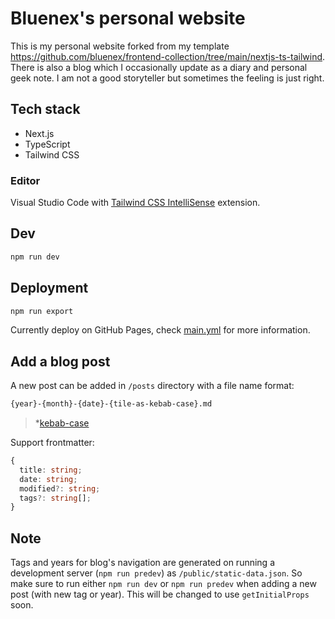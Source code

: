 # Bluenex's personal website

This is my personal website forked from my template https://github.com/bluenex/frontend-collection/tree/main/nextjs-ts-tailwind. There is also a blog which I occasionally update as a diary and personal geek note. I am not a good storyteller but sometimes the feeling is just right.

## Tech stack

- Next.js
- TypeScript
- Tailwind CSS

### Editor

Visual Studio Code with [Tailwind CSS IntelliSense](https://marketplace.visualstudio.com/items?itemName=bradlc.vscode-tailwindcss) extension.

## Dev

```sh
npm run dev
```

## Deployment

```sh
npm run export
```

Currently deploy on GitHub Pages, check [main.yml](.github/workflows/main.yml) for more information.

## Add a blog post

A new post can be added in `/posts` directory with a file name format:

```txt
{year}-{month}-{date}-{tile-as-kebab-case}.md
```

 > *[kebab-case](https://en.wiktionary.org/wiki/kebab_case)

Support frontmatter:

```ts
{
  title: string;
  date: string;
  modified?: string;
  tags?: string[];
}
```

## Note

Tags and years for blog's navigation are generated on running a development server (`npm run predev`) as `/public/static-data.json`. So make sure to run either `npm run dev` or `npm run predev` when adding a new post (with new tag or year). This will be changed to use `getInitialProps` soon.

